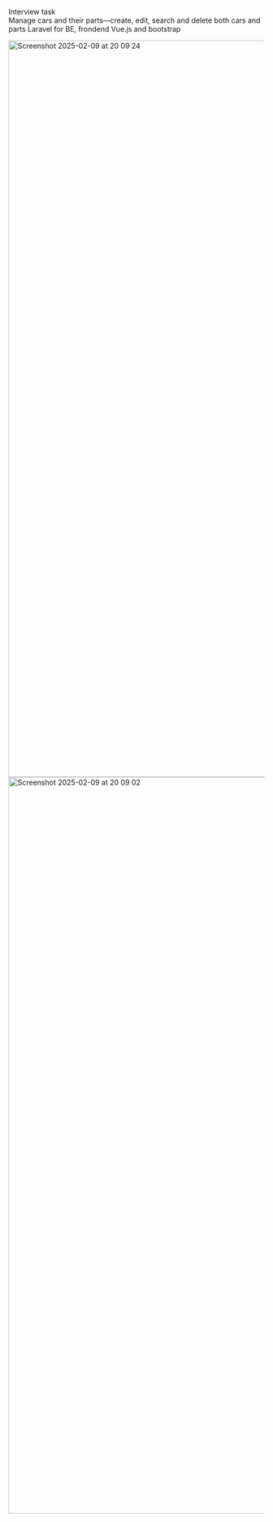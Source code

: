 Interview task</br>
Manage cars and their parts—create, edit, search and delete both cars and parts
Laravel for BE, frondend Vue.js and bootstrap

<img width="1448" alt="Screenshot 2025-02-09 at 20 09 24" src="https://github.com/user-attachments/assets/1578bbdb-e492-468a-9a7d-a7088b593949" />
<img width="1448" alt="Screenshot 2025-02-09 at 20 09 02" src="https://github.com/user-attachments/assets/67d3cbf5-965c-4532-a9e5-090ed90d529a" />

